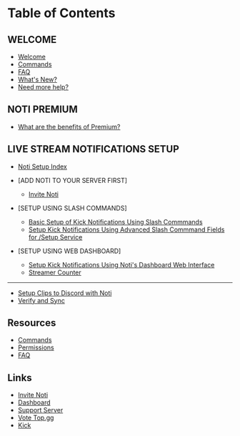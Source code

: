 # Table of Contents

## WELCOME

* [Welcome](README.md)
* [Commands](resources/commands.md)
* [FAQ](resources/faq.md)
* [What's New?](whats-new.md)
* [Need more help?](https://discord.com/invite/xq6F6ZkUte)

## NOTI PREMIUM

* [What are the benefits of Premium?](setup/premium/premium-benefits.md)

## LIVE STREAM NOTIFICATIONS SETUP

* [Noti Setup Index](setup/setup/README.md)

* [ADD NOTI TO YOUR SERVER FIRST]
  * [Invite Noti](setup/invite-noti.md)

* [SETUP USING SLASH COMMANDS]
  * [Basic Setup of Kick Notifications Using Slash Commmands](setup/setup/streamer.md)
  * [Setup Kick Notifications Using Advanced Slash Commmand Fields for /Setup Service](setup/setup/streamer-setup-advanced-slash-commands.md)

* [SETUP USING WEB DASHBOARD]
  * [Setup Kick Notifications Using Noti's Dashboard Web Interface](setup/setup/streamer-setup-web-dashboard.md)
  * [Streamer Counter](setup/setup/streamer-counter.md)

***

* [Setup Clips to Discord with Noti](setup-clips-to-discord-with-noti.md)
* [Verify and Sync](verify-and-sync.md)

## Resources

* [Commands](resources/commands.md)
* [Permissions](resources/permissions.md)
* [FAQ](resources/faq.md)

## Links

* [Invite Noti](https://discord.com/oauth2/authorize?scope=bot%20applications.commands\&client\_id=719310199944642753\&permissions=286085598272)
* [Dashboard](https://notibot.app/)
* [Support Server](https://discord.com/invite/xq6F6ZkUte)
* [Vote Top.gg](https://top.gg/bot/719310199944642753/vote)
* [Kick](https://kick.com/)

